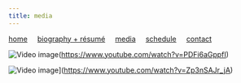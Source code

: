 ```yaml
---
title: media
---
```


[home](https://raharules.github.io/)&nbsp;&nbsp;&nbsp;&nbsp; [biography + résumé](https://raharules.github.io/raharules.github.io/about.html)&nbsp;&nbsp;&nbsp;&nbsp; [media](https://raharules.github.io/raharules.github.io/media.html)&nbsp;&nbsp;&nbsp;&nbsp; [schedule](https://raharules.github.io/raharules.github.io/schedule.html)&nbsp;&nbsp;&nbsp;&nbsp; [contact](https://raharules.github.io/raharules.github.io/contact.html)

![Video image](raharules.github.io/Purcell_Still.png)(https://www.youtube.com/watch?v=PDFi6aGppfI)

![Video image](https://img.youtube.com/watch?v=Zp3nSAJr_jA0.jpg)](https://www.youtube.com/watch?v=Zp3nSAJr_jA)
